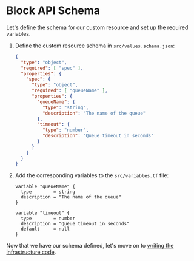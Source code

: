 # Block API Schema

Let's define the schema for our custom resource and set up the required variables.

1. Define the custom resource schema in `src/values.schema.json`:

    ```json
    {
      "type": "object",
      "required": [ "spec" ],
      "properties": {
        "spec": {
          "type": "object",
          "required": [ "queueName" ],
          "properties": {
            "queueName": {
              "type": "string",
              "description": "The name of the queue"
            },
            "timeout": {
              "type": "number",
              "description": "Queue timeout in seconds"
            }
          }
        }
      }
    }
    ```

2. Add the corresponding variables to the `src/variables.tf` file:

    ```hcl
    variable "queueName" {
      type        = string
      description = "The name of the queue"
    }
    
    variable "timeout" {
      type        = number
      description = "Queue timeout in seconds"
      default     = null
    }
    ```

Now that we have our schema defined, let's move on to [writing the infrastructure code](./infrastructure.md). 
